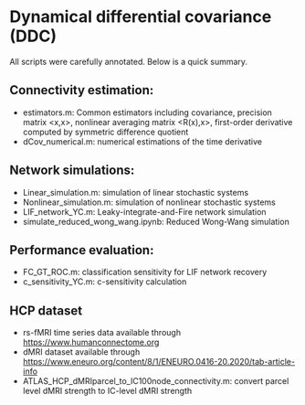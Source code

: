 # Dynamical differential covariance (DDC)
All scripts were carefully annotated. Below is a quick summary.
## Connectivity estimation:
  * estimators.m: Common estimators including covariance, precision matrix <x,x>, nonlinear averaging matrix <R(x),x>, first-order derivative computed by symmetric difference quotient 
  * dCov_numerical.m: numerical estimations of the time derivative
## Network simulations:
  * Linear_simulation.m: simulation of linear stochastic systems
  * Nonlinear_simulation.m: simulation of nonlinear stochastic systems
  * LIF_network_YC.m: Leaky-integrate-and-Fire network simulation
  * simulate_reduced_wong_wang.ipynb: Reduced Wong-Wang simulation
## Performance evaluation: 
* FC_GT_ROC.m: classification sensitivity for LIF network recovery
* c_sensitivity_YC.m: c-sensitivity calculation
## HCP dataset
* rs-fMRI time series data available through https://www.humanconnectome.org
* dMRI dataset available through https://www.eneuro.org/content/8/1/ENEURO.0416-20.2020/tab-article-info
* ATLAS_HCP_dMRIparcel_to_IC100node_connectivity.m: convert parcel level dMRI strength to IC-level dMRI strength
